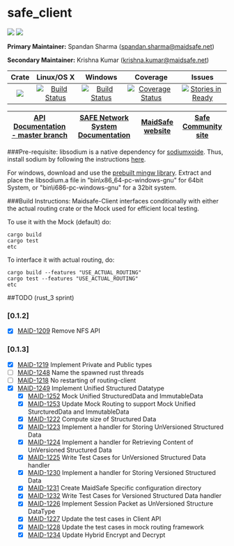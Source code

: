 # safe_client

[![](https://img.shields.io/badge/Project%20SAFE-Approved-green.svg)](http://maidsafe.net/applications) [![](https://img.shields.io/badge/License-GPL3-green.svg)](https://github.com/maidsafe/crust/blob/master/COPYING)


**Primary Maintainer:**     Spandan Sharma (spandan.sharma@maidsafe.net)

**Secondary Maintainer:**   Krishna Kumar (krishna.kumar@maidsafe.net)

|Crate|Linux/OS X|Windows|Coverage|Issues|
|:---:|:--------:|:-----:|:------:|:----:|
|[![](http://meritbadge.herokuapp.com/safe_client)](https://crates.io/crates/safe_client)|[![Build Status](https://travis-ci.org/maidsafe/safe_client.svg?branch=master)](https://travis-ci.org/maidsafe/safe_client)|[![Build Status](http://ci.maidsafe.net:8080/buildStatus/icon?job=safe_client_win64_status_badge)](http://ci.maidsafe.net:8080/job/safe_client_win64_status_badge/)|[![Coverage Status](https://coveralls.io/repos/maidsafe/safe_client/badge.svg?branch=master)](https://coveralls.io/r/maidsafe/safe_client?branch=master)|[![Stories in Ready](https://badge.waffle.io/maidsafe/safe_client.png?label=ready&title=Ready)](https://waffle.io/maidsafe/safe_client)|

| [API Documentation - master branch](http://maidsafe.net/safe_client/master) | [SAFE Network System Documentation](http://systemdocs.maidsafe.net) | [MaidSafe website](http://maidsafe.net) | [Safe Community site](https://forum.safenetwork.io) |
|:------:|:-------:|:-------:|:-------:|

###Pre-requisite:
libsodium is a native dependency for [sodiumxoide](https://github.com/dnaq/sodiumoxide). Thus, install sodium by following the instructions [here](http://doc.libsodium.org/installation/index.html).

For windows, download and use the [prebuilt mingw library](https://download.libsodium.org/libsodium/releases/libsodium-1.0.2-mingw.tar.gz).
Extract and place the libsodium.a file in "bin\x86_64-pc-windows-gnu" for 64bit System, or "bin\i686-pc-windows-gnu" for a 32bit system.

###Build Instructions:
Maidsafe-Client interfaces conditionally with either the actual routing crate or the Mock used for efficient local testing.

To use it with the Mock (default) do:
```
cargo build
cargo test
etc
```

To interface it with actual routing, do:
```
cargo build --features "USE_ACTUAL_ROUTING"
cargo test --features "USE_ACTUAL_ROUTING"
etc
```

##TODO (rust_3 sprint)
### [0.1.2]
- [X] [MAID-1209](https://maidsafe.atlassian.net/browse/MAID-1209) Remove NFS API

### [0.1.3]
- [X] [MAID-1219](https://maidsafe.atlassian.net/browse/MAID-1219) Implement Private and Public types
- [ ] [MAID-1248](https://maidsafe.atlassian.net/browse/MAID-1248) Name the spawned rust threads
- [ ] [MAID-1218](https://maidsafe.atlassian.net/browse/MAID-1218) No restarting of routing-client
- [X] [MAID-1249](https://maidsafe.atlassian.net/browse/MAID-1249) Implement Unified Structured Datatype
    - [X] [MAID-1252](https://maidsafe.atlassian.net/browse/MAID-1252) Mock Unified StructuredData and ImmutableData
    - [X] [MAID-1253](https://maidsafe.atlassian.net/browse/MAID-1253) Update Mock Routing to support Mock Unified SturcturedData and ImmutableData
    - [X] [MAID-1222](https://maidsafe.atlassian.net/browse/MAID-1222) Compute size of Structured Data
    - [X] [MAID-1223](https://maidsafe.atlassian.net/browse/MAID-1223) Implement a handler for Storing UnVersioned Structured Data
    - [X] [MAID-1224](https://maidsafe.atlassian.net/browse/MAID-1224) Implement a handler for Retrieving Content of UnVersioned Structured Data
    - [X] [MAID-1225](https://maidsafe.atlassian.net/browse/MAID-1225) Write Test Cases for UnVersioned Structured Data handler
    - [X] [MAID-1230](https://maidsafe.atlassian.net/browse/MAID-1230) Implement a handler for Storing Versioned Structured Data
    - [X] [MAID-1231](https://maidsafe.atlassian.net/browse/MAID-1231) Create MaidSafe Specific configuration directory
    - [X] [MAID-1232](https://maidsafe.atlassian.net/browse/MAID-1232) Write Test Cases for Versioned Structured Data handler
    - [X] [MAID-1226](https://maidsafe.atlassian.net/browse/MAID-1226) Implement Session Packet as UnVersioned Structure DataType
    - [X] [MAID-1227](https://maidsafe.atlassian.net/browse/MAID-1227) Update the test cases in Client API
    - [X] [MAID-1228](https://maidsafe.atlassian.net/browse/MAID-1228) Update the test cases in mock routing framework
    - [X] [MAID-1234](https://maidsafe.atlassian.net/browse/MAID-1234) Update Hybrid Encrypt and Decrypt
